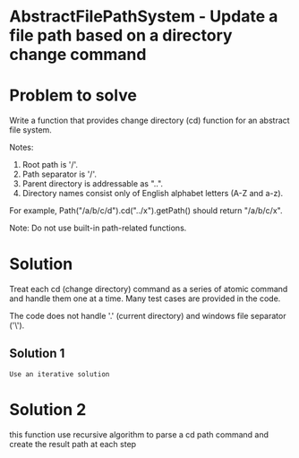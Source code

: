 # AbstractFilePathSystem - Update a file path based on a directory change command

# Problem to solve
   Write a function that provides change directory (cd) function for an
   abstract file system.

   Notes:

   1. Root path is '/'.
   2. Path separator is '/'.
   3. Parent directory is addressable as "..".
   4. Directory names consist only of English alphabet letters (A-Z and a-z).

   For example, Path("/a/b/c/d").cd("../x").getPath() should return "/a/b/c/x".

   Note: Do not use built-in path-related functions.
   
# Solution

Treat each cd (change directory) command as a series of atomic command and handle
them one at a time. Many test cases are provided in the code.

The code does not handle '.' (current directory) and windows file separator ('\\').

## Solution 1
	Use an iterative solution

# Solution 2
  this function use recursive algorithm to parse a cd path command and create 
  the result path at each step

